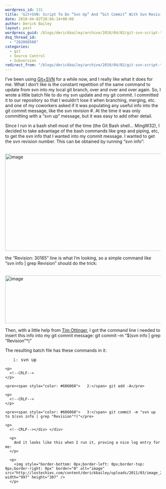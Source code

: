 ```yaml
---
wordpress_id: 131
title: 'Git+SVN: Script To Do “Svn Up” And “Git Commit” With Svn Revision Number'
date: 2010-04-02T20:04:14+00:00
author: Derick Bailey
layout: post
wordpress_guid: /blogs/derickbailey/archive/2010/04/02/git-svn-script-to-do-svn-up-and-git-commit-with-svn-revision-number.aspx
dsq_thread_id:
  - "262068568"
categories:
  - git
  - Source Control
  - Subversion
redirect_from: "/blogs/derickbailey/archive/2010/04/02/git-svn-script-to-do-svn-up-and-git-commit-with-svn-revision-number.aspx/"
---
```

I’ve been using [Git+SVN](http://www.lostechies.com/blogs/derickbailey/archive/2010/02/03/branch-per-feature-how-i-manage-subversion-with-git-branches.aspx) for a while now, and I really like what it does for me. What I don’t like is the constant repetition of the same command to update from svn into my local git branch, over and over and over again. So, I wrote a little batch file to do my svn update and my git commit. I committed it to our repository so that I wouldn’t lose it when branching, merging, etc. and one of my coworkers asked if it was populating any useful info into the git commit message, like the svn revision #. At the time it was only committing with a “svn up” message, but it was easy to add other detail.

Since I run in a bash shell most of the time (the Git Bash shell… MingW32), I decided to take advantage of the bash commands like grep and piping, etc, to get the svn info that I wanted into my commit message. I wanted to get the svn revision number. This can be obtained by running “svn info”:

&#160; <img style="border-bottom: 0px;border-left: 0px;border-top: 0px;border-right: 0px" border="0" alt="image" src="http://lostechies.com/content/derickbailey/uploads/2011/03/image_498959AF.png" width="997" height="314" />

the “Revision: 30165” line is what I’m looking, so a simple command like “svn info | grep Revision” should do the trick:

&#160; <img style="border-bottom: 0px;border-left: 0px;border-top: 0px;border-right: 0px" border="0" alt="image" src="http://lostechies.com/content/derickbailey/uploads/2011/03/image_2CA034DA.png" width="997" height="154" />

Then, with a little help from [Tim Ottinger](http://twitter.com/tottinge/statuses/11480532867), I got the command line i needed to insert this info into my git commit message: git commit –m “$(svn info | grep “Revision”*)”

The resulting batch file has these commands in it:

<div>
  <div>
    <pre><span style="color: #606060">   1:</span> svn up</pre>
    
    <p>
      <!--CRLF-->
    </p>
    
    <pre><span style="color: #606060">   2:</span> git add -A</pre>
    
    <p>
      <!--CRLF-->
    </p>
    
    <pre><span style="color: #606060">   3:</span> git commit -m "svn up to $(svn info | grep "Revision"*)"</pre>
    
    <p>
      <!--CRLF--></div> </div> 
      
      <p>
        And it looks like this when I run it, proving a nice log entry for me:
      </p>
      
      <p>
        <img style="border-bottom: 0px;border-left: 0px;border-top: 0px;border-right: 0px" border="0" alt="image" src="http://lostechies.com/content/derickbailey/uploads/2011/03/image_27BD811E.png" width="997" height="307" />
      </p>